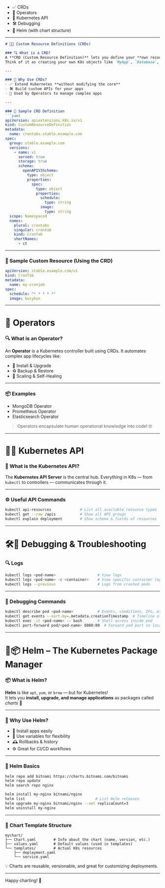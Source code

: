 
- ✅ CRDs  
- 🤖 Operators  
- 🔌 Kubernetes API  
- 🛠️ Debugging  
- 🎩 Helm (with chart structure)

---

```markdown
# 📜🔧 Custom Resource Definitions (CRDs)

### 🔍 What is a CRD?
A **CRD (Custom Resource Definition)** lets you define your **own resource types** in Kubernetes.  
Think of it as creating your own K8s objects like `MyApp`, `Database`, etc. 🤖

---

### 🎯 Why Use CRDs?
- ✅ Extend Kubernetes **without modifying the core**
- 🛠️ Build custom APIs for your apps
- 🤝 Used by Operators to manage complex apps

---

### 📄 Sample CRD Definition
```yaml
apiVersion: apiextensions.k8s.io/v1
kind: CustomResourceDefinition
metadata:
  name: crontabs.stable.example.com
spec:
  group: stable.example.com
  versions:
    - name: v1
      served: true
      storage: true
      schema:
        openAPIV3Schema:
          type: object
          properties:
            spec:
              type: object
              properties:
                schedule:
                  type: string
                image:
                  type: string
  scope: Namespaced
  names:
    plural: crontabs
    singular: crontab
    kind: CronTab
    shortNames:
      - ct
```

---

### 📄 Sample Custom Resource (Using the CRD)
```yaml
apiVersion: stable.example.com/v1
kind: CronTab
metadata:
  name: my-cronjob
spec:
  schedule: "* * * * *"
  image: busybox
```

---

# 🤖 Operators

### 🔍 What is an Operator?
An **Operator** is a Kubernetes controller built using CRDs. It automates complex app lifecycles like:

- 🚀 Install & Upgrade  
- ♻️ Backup & Restore  
- 🔄 Scaling & Self-Healing

---

### 📦 Examples
- MongoDB Operator  
- Prometheus Operator  
- Elasticsearch Operator

> Operators encapsulate human operational knowledge into code! 🤓

---

# 🔌📡 Kubernetes API

### 🧠 What is the Kubernetes API?
The **Kubernetes API Server** is the central hub. Everything in K8s — from `kubectl` to controllers — communicates through it.

---

### ⚙️ Useful API Commands
```bash
kubectl api-resources             # List all available resource types
kubectl get --raw /apis           # Show all API groups
kubectl explain deployment        # Show schema & fields of resources
```

---

# 🛠️🐞 Debugging & Troubleshooting

### 🔍 Logs
```bash
kubectl logs <pod-name>                   # View logs
kubectl logs <pod-name> -c <container>    # View specific container logs
kubectl logs --previous                   # Logs from crashed pods
```

---

### 🔧 Debugging Commands
```bash
kubectl describe pod <pod-name>           # Events, conditions, IPs, etc.
kubectl get events --sort-by=.metadata.creationTimestamp  # Timeline of events
kubectl exec -it <pod-name> -- bash       # Shell access inside pod
kubectl port-forward pod/<pod-name> 8080:80  # Forward pod port to localhost
```

---

# 🎩📦 Helm – The Kubernetes Package Manager

### 📦 What is Helm?
**Helm** is like `apt`, `yum`, or `brew` — but for Kubernetes!  
It lets you **install, upgrade, and manage applications** as packages called *charts* 🎯

---

### 🎯 Why Use Helm?
- 🚀 Install apps easily
- 🧩 Use variables for flexibility
- 🕰️ Rollbacks & history
- ⚙️ Great for CI/CD workflows

---

### 📄 Helm Basics
```bash
helm repo add bitnami https://charts.bitnami.com/bitnami
helm repo update
helm search repo nginx

helm install my-nginx bitnami/nginx
helm list                                # List Helm releases
helm upgrade my-nginx bitnami/nginx --set replicaCount=3
helm uninstall my-nginx
```

---

### 📁 Chart Template Structure
```
mychart/
├── Chart.yaml        # Info about the chart (name, version, etc.)
├── values.yaml       # Default values (used in templates)
└── templates/        # Actual K8s resources
    ├── deployment.yaml
    └── service.yaml
```

💡 Charts are reusable, versionable, and great for customizing deployments.

---


Happy charting! 🎉
```
